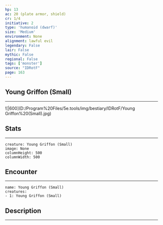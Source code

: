 ```yaml
---
hp: 13
ac: 20 (plate armor, shield)
cr: 1/4
initiative: 2
type: 'humanoid (dwarf)'    
size: 'Medium'
environment: None
alignment: lawful evil
legendary: False
lair: False
mythic: False
regional: False
tags: ['monster']
source: "IDRotF"
page: 163
---
```


## Young Griffon (Small)
---

![|600](D:/Program%20Files/5e.tools/img/bestiary/IDRotF/Young Griffon%20(Small).jpg)

## Stats
---

```statblock
creature: Young Griffon (Small)
image: None
columnHeight: 500
columnWidth: 500
```

## Encounter
---

```encounter-table
name: Young Griffon (Small)
creatures:
- 1: Young Griffon (Small)
```

## Description
---




